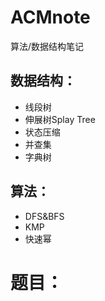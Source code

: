 # ACMnote
算法/数据结构笔记
## 数据结构：
* 线段树
* 伸展树Splay Tree
* 状态压缩
* 并查集
* 字典树


## 算法：
* DFS&BFS
* KMP
* 快速幂


# 题目：
